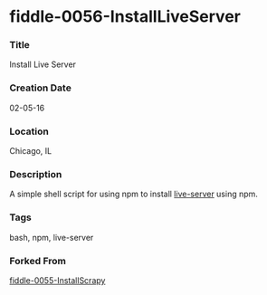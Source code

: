 fiddle-0056-InstallLiveServer
======

### Title

Install Live Server


### Creation Date

02-05-16


### Location

Chicago, IL


### Description

A simple shell script for using npm to install [live-server](https://www.npmjs.com/package/live-server) using npm.


### Tags

bash, npm, live-server


### Forked From

[fiddle-0055-InstallScrapy](../fiddle-0055-InstallScrapy)
